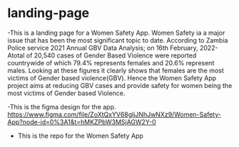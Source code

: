 # landing-page
-This is a landing page for a Women Safety App.
Women Safety ia a major issue that has been the most significant topic to date. According to Zambia Police service 2021 Annual GBV Data Analysis; on 16th February, 2022- Atotal of 20,540 cases of Gender Based Violence were reported countrywide of which 79.4% represents females and 20.6% represent males. Looking at these figures it clearly shows that females are the most victims of Gender based  violence(GBV). Hence the Women Safety App project aims at reducing GBV cases and provide safety for women being the most victims of Gender based Violence.

-This is the figma design for the app. 
 https://www.figma.com/file/ZoXtQxYV68gljJNhJwNXz9/Women-Safety-App?node-id=0%3A1&t=hMKZPbW3MSjAGW2Y-0

- This is the repo for the Women Safety App

